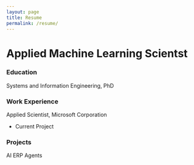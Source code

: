 ```yaml
---
layout: page
title: Resume
permalink: /resume/
---
```


# Applied Machine Learning Scientst

### Education
Systems and Information Engineering, PhD

### Work Experience
Applied Scientist, Microsoft Corporation
- Current Project

### Projects
AI ERP Agents